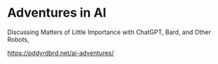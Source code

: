 # Adventures in AI

Discussing Matters of Little Importance with ChatGPT, Bard, and Other Robots,

<https://pddyrdbrd.net/ai-adventures/>

